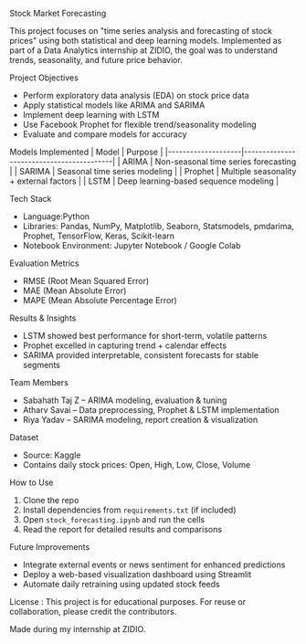 Stock Market Forecasting

This project focuses on "time series analysis and forecasting of stock prices" using both statistical and deep learning models. Implemented as part of a Data Analytics internship at ZIDIO, the goal was to understand trends, seasonality, and future price behavior.

Project Objectives
- Perform exploratory data analysis (EDA) on stock price data
- Apply statistical models like ARIMA and SARIMA
- Implement deep learning with LSTM
- Use Facebook Prophet for flexible trend/seasonality modeling
- Evaluate and compare models for accuracy

Models Implemented
| Model              | Purpose                                  |
|--------------------|------------------------------------------|
| ARIMA              | Non-seasonal time series forecasting     |
| SARIMA             | Seasonal time series modeling            |
| Prophet            | Multiple seasonality + external factors  |
| LSTM               | Deep learning-based sequence modeling    |

Tech Stack
- Language:Python
- Libraries: Pandas, NumPy, Matplotlib, Seaborn, Statsmodels, pmdarima, Prophet, TensorFlow, Keras, Scikit-learn
- Notebook Environment: Jupyter Notebook / Google Colab

Evaluation Metrics
- RMSE (Root Mean Squared Error)
- MAE (Mean Absolute Error)
- MAPE (Mean Absolute Percentage Error)

Results & Insights
- LSTM showed best performance for short-term, volatile patterns
- Prophet excelled in capturing trend + calendar effects
- SARIMA provided interpretable, consistent forecasts for stable segments

Team Members
- Sabahath Taj Z – ARIMA modeling, evaluation & tuning  
- Atharv Savai – Data preprocessing, Prophet & LSTM implementation  
- Riya Yadav – SARIMA modeling, report creation & visualization

Dataset
- Source: Kaggle
- Contains daily stock prices: Open, High, Low, Close, Volume

How to Use
1. Clone the repo
2. Install dependencies from `requirements.txt` (if included)
3. Open `stock_forecasting.ipynb` and run the cells
4. Read the report for detailed results and comparisons

Future Improvements
- Integrate external events or news sentiment for enhanced predictions
- Deploy a web-based visualization dashboard using Streamlit
- Automate daily retraining using updated stock feeds

License :
This project is for educational purposes. For reuse or collaboration, please credit the contributors.

Made during my internship at ZIDIO.



